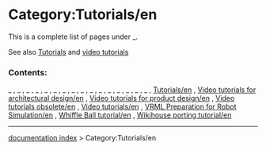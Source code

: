 # Category:Tutorials/en
This is a complete list of pages under _.

See also [Tutorials](Tutorials/en.md) and [video tutorials](video_tutorials/en.md)

### Contents:

_ , _ , _ , _ , _ , _ , _ , _ , _ , _ , _ , _ , _ , _ , _ , _ , [Tutorials/en](Tutorials/en.md) , [Video tutorials for architectural design/en](Video_tutorials_for_architectural_design/en.md) , [Video tutorials for product design/en](Video_tutorials_for_product_design/en.md) , [Video tutorials obsolete/en](Video_tutorials_obsolete/en.md) , [Video tutorials/en](Video_tutorials/en.md) , [VRML Preparation for Robot Simulation/en](VRML_Preparation_for_Robot_Simulation/en.md) , [Whiffle Ball tutorial/en](Whiffle_Ball_tutorial/en.md) , [Wikihouse porting tutorial/en](Wikihouse_porting_tutorial/en.md)

---
[documentation index](../README.md) > Category:Tutorials/en
